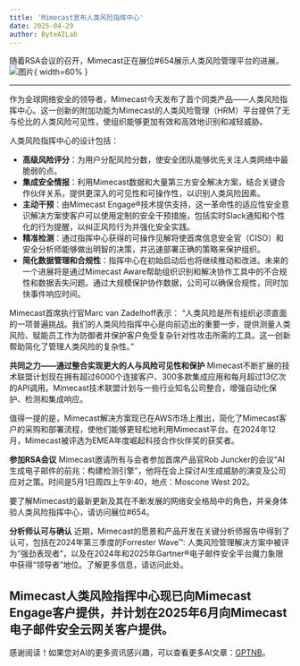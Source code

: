 ```yaml
---
title: 'Mimecast宣布人类风险指挥中心'
date: 2025-04-29
author: ByteAILab
---
```


随着RSA会议的召开，Mimecast正在展位#654展示人类风险管理平台的进展。![图片](https://ai-techpark.com/wp-content/uploads/Mimecast.jpg){ width=60% }

---
作为全球网络安全的领导者，Mimecast今天发布了首个同类产品——人类风险指挥中心。这一创新的附加功能为Mimecast的人类风险管理（HRM）平台提供了无与伦比的人类风险可见性，使组织能够更加有效和高效地识别和减轻威胁。

人类风险指挥中心的设计包括：

- **高级风险评分**：为用户分配风险分数，使安全团队能够优先关注人类网络中最脆弱的点。
- **集成安全情报**：利用Mimecast数据和大量第三方安全解决方案，结合关键合作伙伴关系，提供更深入的可见性和可操作性，以识别人类风险因素。
- **主动干预**：由Mimecast Engage®技术提供支持，这一革命性的适应性安全意识解决方案使客户可以使用定制的安全干预措施，包括实时Slack通知和个性化的行为提醒，以纠正风险行为并强化安全实践。
- **精准检测**：通过指挥中心获得的可操作见解将使首席信息安全官（CISO）和安全分析师能够做出明智的决策，并迅速部署正确的策略来保护组织。
- **简化数据管理和合规性**：指挥中心在初始启动后也将继续推动和改进。未来的一个进展将是通过Mimecast Aware帮助组织识别和解决协作工具中的不合规性和数据丢失问题。通过大规模保护协作数据，公司可以确保合规性，同时加快事件响应时间。

Mimecast首席执行官Marc van Zadelhoff表示：
“人类风险是所有组织必须直面的一项普遍挑战。我们的人类风险指挥中心是向前迈出的重要一步，提供测量人类风险、赋能员工作为防御者并保护客户免受复杂针对性攻击所需的工具。这一创新帮助简化了管理人类风险的复杂性。”

**共同之力——通过整合实现更大的人与风险可见性和保护**
Mimecast不断扩展的技术联盟计划现在拥有超过6000个连接客户、300多款集成应用和每月超过13亿次的API调用。Mimecast技术联盟计划与一些行业知名公司整合，增强自动化保护、检测和集成响应。

值得一提的是，Mimecast解决方案现已在AWS市场上推出，简化了Mimecast客户的采购和部署流程，使他们能够更轻松地利用Mimecast平台。在2024年12月，Mimecast被评选为EMEA年度崛起科技合作伙伴奖的获奖者。

**参加RSA会议**
Mimecast邀请所有与会者参加首席产品官Rob Juncker的会议“AI生成电子邮件的前兆：构建检测引擎”，他将在会上探讨AI生成威胁的演变及公司应对之策。时间是5月1日周四上午9:40，地点：Moscone West 202。

要了解Mimecast的最新更新及其在不断发展的网络安全格局中的角色，并亲身体验人类风险指挥中心，请访问展位#654。

**分析师认可与确认**
近期，Mimecast的愿景和产品开发在关键分析师报告中得到了认可，包括在2024年第三季度的Forrester Wave™: 人类风险管理解决方案中被评为“强劲表现者”，以及在2024年和2025年Gartner®电子邮件安全平台魔力象限中获得“领导者”地位。了解更多信息，请访问此处。

Mimecast人类风险指挥中心现已向Mimecast Engage客户提供，并计划在2025年6月向Mimecast电子邮件安全云网关客户提供。
---
感谢阅读！如果您对AI的更多资讯感兴趣，可以查看更多AI文章：[GPTNB](https://gptnb.com)。